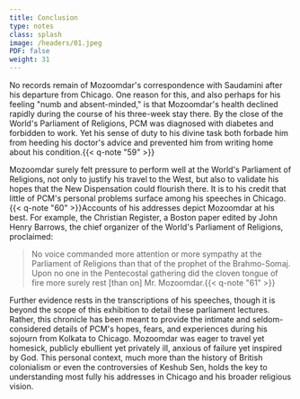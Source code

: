 ```yaml
---
title: Conclusion
type: notes
class: splash
image: /headers/01.jpeg
PDF: false
weight: 31
---
```


No records remain of Mozoomdar's correspondence with Saudamini after his
departure from Chicago. One reason for this, and also perhaps for his
feeling "numb and absent-minded," is that Mozoomdar's health declined
rapidly during the course of his three-week stay there. By the close of
the World's Parliament of Religions, PCM was diagnosed with diabetes and
forbidden to work. Yet his sense of duty to his divine task both forbade
him from heeding his doctor's advice and prevented him from writing home
about his condition.{{< q-note "59" >}}

Mozoomdar surely felt pressure to perform well at the World's Parliament
of Religions, not only to justify his travel to the West, but also to
validate his hopes that the New Dispensation could flourish there. It is
to his credit that little of PCM's personal problems surface among his
speeches in Chicago.{{< q-note "60" >}}Accounts of his addresses depict Mozoomdar at
his best. For example, the Christian Register, a Boston paper edited by
John Henry Barrows, the chief organizer of the World's Parliament of
Religions, proclaimed:

> No voice commanded more attention or more sympathy at the Parliament of
Religions than that of the prophet of the Brahmo-Somaj. Upon no one in
the Pentecostal gathering did the cloven tongue of fire more surely rest
\[than on\] Mr. Mozoomdar.{{< q-note "61" >}}

Further evidence rests in the transcriptions of his speeches, though it
is beyond the scope of this exhibition to detail these parliament
lectures. Rather, this chronicle has been meant to provide the intimate
and seldom-considered details of PCM's hopes, fears, and experiences
during his sojourn from Kolkata to Chicago. Mozoomdar was eager to
travel yet homesick, publicly ebullient yet privately ill, anxious of
failure yet inspired by God. This personal context, much more than the
history of British colonialism or even the controversies of Keshub Sen,
holds the key to understanding most fully his addresses in Chicago and
his broader religious vision.
